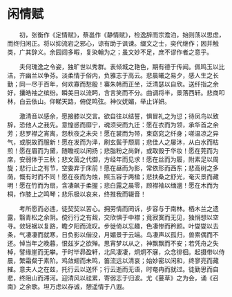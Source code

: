# 闲情赋

　　初，张衡作《定情赋》，蔡邕作《静情赋》，检逸辞而宗澹泊，始则荡以思虑，而终归闲正。将以抑流宕之邪心，谅有助于讽谏。缀文之士，奕代继作；因并触类，广其辞义。余园闾多暇，复染翰为之；虽文妙不足，庶不谬作者之意乎。

　　夫何瑰逸之令姿，独旷世以秀群。表倾城之艳色，期有德于传闻。佩鸣玉以比洁，齐幽兰以争芬。淡柔情于俗内，负雅志于高云。悲晨曦之易夕，感人生之长勤；同一尽于百年，何欢寡而愁殷！褰朱帏而正坐，泛清瑟以自欣。送纤指之余好，攮皓袖之缤纷。瞬美目以流眄，含言笑而不分。曲调将半，景落西轩。悲商叩林，白云依山。仰睇天路，俯促鸣弦。神仪妩媚，举止详妍。

　　激清音以感余，愿接膝以交言。欲自往以结誓，惧冒礼之为愆；待凤鸟以致辞，恐他人之我先。意惶惑而靡宁，魂须臾而九迁：愿在衣而为领，承华首之余芳；悲罗襟之宵离，怨秋夜之未央！愿在裳而为带，束窈窕之纤身；嗟温凉之异气，或脱故而服新！愿在发而为泽，刷玄鬓于颓肩；悲佳人之屡沐，从白水而枯煎！愿在眉而为黛，随瞻视以闲扬；悲脂粉之尚鲜，或取毁于华妆！愿在莞而为席，安弱体于三秋；悲文茵之代御，方经年而见求！愿在丝而为履，附素足以周旋；悲行止之有节，空委弃于床前！愿在昼而为影，常依形而西东；悲高树之多荫，慨有时而不同！愿在夜而为烛，照玉容于两楹；悲扶桑之舒光，奄灭景而藏明！愿在竹而为扇，含凄飙于柔握；悲白露之晨零，顾襟袖以缅邈！愿在木而为桐，作膝上之鸣琴；悲乐极以哀来，终推我而辍音！

　　考所愿而必违，徒契契以苦心。拥劳情而罔诉，步容与于南林。栖木兰之遗露，翳青松之余阴。傥行行之有觌，交欣惧于中襟；竟寂寞而无见，独悁想以空寻。敛轻裾以复路，瞻夕阳而流叹。步徙倚以忘趣，色凄惨而矜颜。叶燮燮以去条，气凄凄而就寒，日负影以偕没，月媚景于云端。鸟凄声以孤归，兽索偶而不还。悼当年之晚暮，恨兹岁之欲殚。思宵梦以从之，神飘飘而不安；若凭舟之失棹，譬缘崖而无攀。于时毕昴盈轩，北风凄凄，炯炯不寐，众念徘徊。起摄带以侍晨，繁霜粲于素阶。鸡敛翅而未鸣，笛流远以清哀；始妙密以闲和，终寥亮而藏摧。意夫人之在兹，托行云以送怀；行云逝而无语，时奄冉而就过。徒勤思而自悲，终阻山而滞河。迎清风以祛累，寄弱志于归波。尤《蔓草》之为会，诵《召南》之余歌。坦万虑以存诚，憩遥情于八遐。
